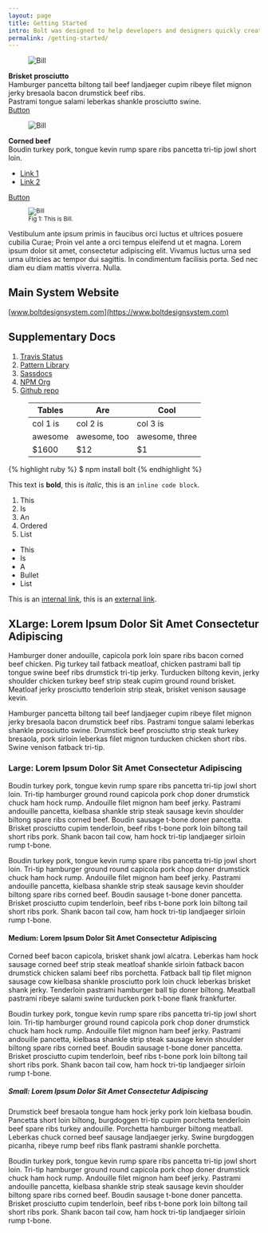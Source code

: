 ```yaml
---
layout: page
title: Getting Started
intro: Bolt was designed to help developers and designers quickly create the most accessible and consistent web experience.
permalink: /getting-started/
---
```


<div class="o-grid">
  <div class="o-grid__item c-card c-card--flex">
    <figure class="c-card__media">
      <img src="http://fillmurray.com/g/640/320" alt="Bill">
    </figure>
    <div class="c-card__content">
      <div class="o-inset">
        <div class="o-stack">
          <strong>Brisket prosciutto</strong>
        </div>
        <div class="o-stack">
          Hamburger pancetta biltong tail beef landjaeger cupim ribeye filet mignon jerky bresaola bacon drumstick beef ribs.
        </div>
        <div class="o-stack">
          Pastrami tongue salami leberkas shankle prosciutto swine.
        </div>
      </div>
    </div>
    <div class="c-card__actions">
      <a href="javascript:" class="c-button c-button--expand">Button</a>
    </div>
  </div>
  <div class="o-grid__item c-card c-card--flex">
    <figure class="c-card__media">
      <img src="http://fillmurray.com/g/320/160" alt="Bill">
    </figure>
    <div class="c-card__content">
      <div class="o-inset">
        <div class="o-stack">
          <strong>Corned beef</strong>
        </div>
        <div class="o-stack">
          Boudin turkey pork, tongue kevin rump spare ribs pancetta tri-tip jowl short loin.
        </div>
        <div class="o-stack">
          <ul class="o-inline-list">
            <li class="o-inline-list__item">
              <a href="javascript:">Link 1</a>
            </li>
            <li class="o-inline-list__item">
              <a href="javascript:">Link 2</a>
            </li>
          </ul>
        </div>
      </div>
    </div>
    <div class="c-card__actions">
      <a href="javascript:" class="c-button c-button--expand">Button</a>
    </div>
  </div>
</div>

<aside>
  <small>
    <figure>
      <img src="http://fillmurray.com/g/320/320" alt="Bill">
      <figcaption>Fig 1: This is Bill.</figcaption>
    </figure>
  </small>
</aside>

Vestibulum ante ipsum primis in faucibus orci luctus et ultrices posuere cubilia Curae; Proin vel ante a orci tempus eleifend ut et magna. Lorem ipsum dolor sit amet, consectetur adipiscing elit. Vivamus luctus urna sed urna ultricies ac tempor dui sagittis. In condimentum facilisis porta. Sed nec diam eu diam mattis viverra. Nulla.

## Main System Website

[www.boltdesignsystem.com](https://www.boltdesignsystem.com)

## Supplementary Docs

1. [Travis Status](https://travis-ci.org/bolt-design-system/bolt/builds/259741882)
2. [Pattern Library](https://www.boltdesignsystem.com/patterns/)
3. [Sassdocs](https://www.boltdesignsystem.com/docs/)
4. [NPM Org](https://www.npmjs.com/org/bolt)
5. [Github repo](https://github.com/bolt-design-system/bolt)

<figure>
  <table>
    <thead>
      <tr>
        <th>Tables</th>
        <th>Are</th>
        <th>Cool</th>
      </tr>
    </thead>
    <tbody>
      <tr>
        <td>col 1 is</td>
        <td>col 2 is</td>
        <td>col 3 is</td>
      </tr>
      <tr>
        <td>awesome</td>
        <td>awesome, too</td>
        <td>awesome, three</td>
      </tr>
      <tr>
        <td>$1600</td>
        <td>$12</td>
        <td>$1</td>
      </tr>
    </tbody>
  </table>
</figure>

{% highlight ruby %}
$ npm install bolt
{% endhighlight %}

This text is **bold**, this is *italic*, this is an `inline code block`.

1. This
2. Is
3. An
4. Ordered
5. List

* This
* Is
* A
* Bullet
* List

This is an [internal link](#do-nothing), this is an [external link](http://google.com).

## XLarge: Lorem Ipsum Dolor Sit Amet Consectetur Adipiscing

Hamburger doner andouille, capicola pork loin spare ribs bacon corned beef chicken. Pig turkey tail fatback meatloaf, chicken pastrami ball tip tongue swine beef ribs drumstick tri-tip jerky. Turducken biltong kevin, jerky shoulder chicken turkey beef strip steak cupim ground round brisket. Meatloaf jerky prosciutto tenderloin strip steak, brisket venison sausage kevin.

Hamburger pancetta biltong tail beef landjaeger cupim ribeye filet mignon jerky bresaola bacon drumstick beef ribs. Pastrami tongue salami leberkas shankle prosciutto swine. Drumstick beef prosciutto strip steak turkey bresaola, pork sirloin leberkas filet mignon turducken chicken short ribs. Swine venison fatback tri-tip.

### Large: Lorem Ipsum Dolor Sit Amet Consectetur Adipiscing

Boudin turkey pork, tongue kevin rump spare ribs pancetta tri-tip jowl short loin. Tri-tip hamburger ground round capicola pork chop doner drumstick chuck ham hock rump. Andouille filet mignon ham beef jerky. Pastrami andouille pancetta, kielbasa shankle strip steak sausage kevin shoulder biltong spare ribs corned beef. Boudin sausage t-bone doner pancetta. Brisket prosciutto cupim tenderloin, beef ribs t-bone pork loin biltong tail short ribs pork. Shank bacon tail cow, ham hock tri-tip landjaeger sirloin rump t-bone.

Boudin turkey pork, tongue kevin rump spare ribs pancetta tri-tip jowl short loin. Tri-tip hamburger ground round capicola pork chop doner drumstick chuck ham hock rump. Andouille filet mignon ham beef jerky. Pastrami andouille pancetta, kielbasa shankle strip steak sausage kevin shoulder biltong spare ribs corned beef. Boudin sausage t-bone doner pancetta. Brisket prosciutto cupim tenderloin, beef ribs t-bone pork loin biltong tail short ribs pork. Shank bacon tail cow, ham hock tri-tip landjaeger sirloin rump t-bone.

#### Medium: Lorem Ipsum Dolor Sit Amet Consectetur Adipiscing

Corned beef bacon capicola, brisket shank jowl alcatra. Leberkas ham hock sausage corned beef strip steak meatloaf shankle sirloin fatback bacon drumstick chicken salami beef ribs porchetta. Fatback ball tip filet mignon sausage cow kielbasa shankle prosciutto pork loin chuck leberkas brisket shank jerky. Tenderloin pastrami hamburger ball tip doner biltong. Meatball pastrami ribeye salami swine turducken pork t-bone flank frankfurter.

Boudin turkey pork, tongue kevin rump spare ribs pancetta tri-tip jowl short loin. Tri-tip hamburger ground round capicola pork chop doner drumstick chuck ham hock rump. Andouille filet mignon ham beef jerky. Pastrami andouille pancetta, kielbasa shankle strip steak sausage kevin shoulder biltong spare ribs corned beef. Boudin sausage t-bone doner pancetta. Brisket prosciutto cupim tenderloin, beef ribs t-bone pork loin biltong tail short ribs pork. Shank bacon tail cow, ham hock tri-tip landjaeger sirloin rump t-bone.

##### Small: Lorem Ipsum Dolor Sit Amet Consectetur Adipiscing

Drumstick beef bresaola tongue ham hock jerky pork loin kielbasa boudin. Pancetta short loin biltong, burgdoggen tri-tip cupim porchetta tenderloin beef spare ribs turkey andouille. Porchetta hamburger biltong meatball. Leberkas chuck corned beef sausage landjaeger jerky. Swine burgdoggen picanha, ribeye rump beef ribs flank pastrami shankle porchetta.

Boudin turkey pork, tongue kevin rump spare ribs pancetta tri-tip jowl short loin. Tri-tip hamburger ground round capicola pork chop doner drumstick chuck ham hock rump. Andouille filet mignon ham beef jerky. Pastrami andouille pancetta, kielbasa shankle strip steak sausage kevin shoulder biltong spare ribs corned beef. Boudin sausage t-bone doner pancetta. Brisket prosciutto cupim tenderloin, beef ribs t-bone pork loin biltong tail short ribs pork. Shank bacon tail cow, ham hock tri-tip landjaeger sirloin rump t-bone.
